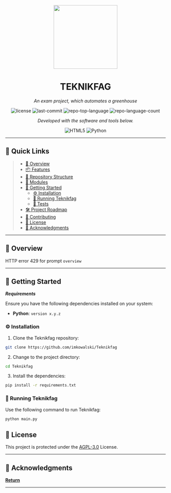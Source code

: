 <p align="center">
  <img src="https://raw.githubusercontent.com/imkowalski/Teknikfag/main/teknikfag/static/favicon.ico" width="200" />
</p>
<p align="center">
    <h1 align="center">TEKNIKFAG</h1>
</p>
<p align="center">
    <em>An exam project, which automates a greenhouse</em>
</p>
<p align="center">
	<img src="https://img.shields.io/github/license/imkowalski/Teknikfag?style=flat&color=0080ff" alt="license">
	<img src="https://img.shields.io/github/last-commit/imkowalski/Teknikfag?style=flat&logo=git&logoColor=white&color=0080ff" alt="last-commit">
	<img src="https://img.shields.io/github/languages/top/imkowalski/Teknikfag?style=flat&color=0080ff" alt="repo-top-language">
	<img src="https://img.shields.io/github/languages/count/imkowalski/Teknikfag?style=flat&color=0080ff" alt="repo-language-count">
<p>
<p align="center">
		<em>Developed with the software and tools below.</em>
</p>
<p align="center">
	<img src="https://img.shields.io/badge/HTML5-E34F26.svg?style=flat&logo=HTML5&logoColor=white" alt="HTML5">
	<img src="https://img.shields.io/badge/Python-3776AB.svg?style=flat&logo=Python&logoColor=white" alt="Python">
</p>
<hr>

## 🔗 Quick Links

> - [📍 Overview](#-overview)
> - [📦 Features](#-features)
> - [📂 Repository Structure](#-repository-structure)
> - [🧩 Modules](#-modules)
> - [🚀 Getting Started](#-getting-started)
>   - [⚙️ Installation](#️-installation)
>   - [🤖 Running Teknikfag](#-running-Teknikfag)
>   - [🧪 Tests](#-tests)
> - [🛠 Project Roadmap](#-project-roadmap)
> - [🤝 Contributing](#-contributing)
> - [📄 License](#-license)
> - [👏 Acknowledgments](#-acknowledgments)

---

## 📍 Overview

HTTP error 429 for prompt `overview`


---

## 🚀 Getting Started

***Requirements***

Ensure you have the following dependencies installed on your system:

* **Python**: `version x.y.z`

### ⚙️ Installation

1. Clone the Teknikfag repository:

```sh
git clone https://github.com/imkowalski/Teknikfag
```

2. Change to the project directory:

```sh
cd Teknikfag
```

3. Install the dependencies:

```sh
pip install -r requirements.txt
```

### 🤖 Running Teknikfag

Use the following command to run Teknikfag:

```sh
python main.py
```

## 📄 License

This project is protected under the [AGPL-3.0](https://github.com/imkowalski/Teknikfag/blob/main/LICENSE) License. 

---

## 👏 Acknowledgments


[**Return**](#-quick-links)

---
